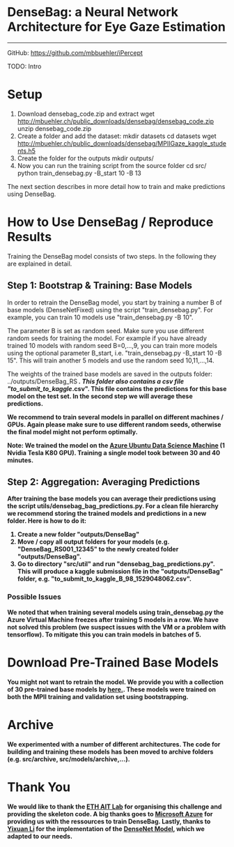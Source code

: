 
# DenseBag: a Neural Network Architecture for Eye Gaze Estimation
---------------------------
GitHub: https://github.com/mbbuehler/iPercept


TODO: Intro


# Setup

1. Download densebag_code.zip and extract
	wget http://mbuehler.ch/public_downloads/densebag/densebag_code.zip
	unzip densebag_code.zip
2. Create a folder and add the dataset:
	mkdir datasets 
	cd datasets
	wget http://mbuehler.ch/public_downloads/densebag/MPIIGaze_kaggle_students.h5
3. Create the folder for the outputs 
	mkdir outputs/
4. Now you can run the training script from the source folder
	 cd src/
	 python train_densebag.py -B_start 10 -B 13

The next section describes in more detail how to train and make predictions using DenseBag.

# How to Use DenseBag / Reproduce Results

Training the DenseBag model consists of two steps. In the following they are explained in detail.

## Step 1: Bootstrap & Training: Base Models
In order to retrain the DenseBag model, you start by training a number B of base models (DenseNetFixed) using the script "train_densebag.py". For example, you can train 10 models use "train_densebag.py -B 10".

The parameter B is set as random seed. Make sure you use different random seeds for training the model. For example if you have already trained 10 models with random seed B=0,...,9, you can train more models using the optional parameter B_start, i.e. "train_densebag.py -B_start 10 -B 15". This will train another 5 models and use the random seed 10,11,...,14.

The weights of the trained base models are saved in the outputs folder: ../outputs/DenseBag_RS<B>_<timestamp> . This folder also contains a csv file "to_submit_to_kaggle_<timestamp>.csv". This file contains the predictions for this base model on the test set. In the second step we will average these predictions.

We recommend to train several models in parallel on different machines / GPUs. Again please make sure to use different random seeds, otherwise the final model might not perform optimally.

Note: We trained the model on the [Azure Ubuntu Data Science Machine](https://azuremarketplace.microsoft.com/en-us/marketplace/apps/microsoft-ads.linux-data-science-vm-ubuntu?tab=Overview) (1 Nvidia Tesla K80 GPU). Training a single model took between 30 and 40 minutes. 

## Step 2: Aggregation: Averaging Predictions

After training the base models you can average their predictions using the script utils/densebag_bag_predictions.py. For a clean file hierarchy we recommend storing the trained models and predictions in a new folder. Here is how to do it:
1. Create a new folder "outputs/DenseBag"
2. Move / copy all output folders for your models (e.g. "DenseBag_RS001_12345" to the newly created folder "outputs/DenseBag".
3. Go to directory "src/util" and run "densebag_bag_predictions.py". This will produce a kaggle submission file in the "outputs/DenseBag" folder, e.g. "to_submit_to_kaggle_B_98_1529048062.csv".

### Possible Issues

We noted that when training several models using train_densebag.py the Azure Virtual Machine freezes after training 5 models in a row. We have not solved this problem (we suspect issues with the VM or a problem with tensorflow). To mitigate this you can train models in batches of 5.


# Download Pre-Trained Base Models
You might not want to retrain the model. We provide you with a collection of 30 pre-trained base models by [here.](http://mbuehler.ch/public_downloads/DenseBag_trained-models.zip). These models were trained on both the MPII training and validation set using bootstrapping.

# Archive
We experimented with a number of different architectures. The code for building and training these models has been moved to archive folders (e.g. src/archive, src/models/archive,...).

# Thank You
We would like to thank the [ETH AIT Lab](https://ait.ethz.ch/) for organising this challenge and providing the skeleton code. A big thanks goes to [Microsoft Azure](https://azure.microsoft.com/en-gb/) for providing us with the ressources to train DenseBag. Lastly, thanks to [Yixuan Li](https://github.com/YixuanLi/densenet-tensorflow) for the implementation of the [DenseNet Model](http://arxiv.org/abs/1608.06993), which we adapted to our needs.


